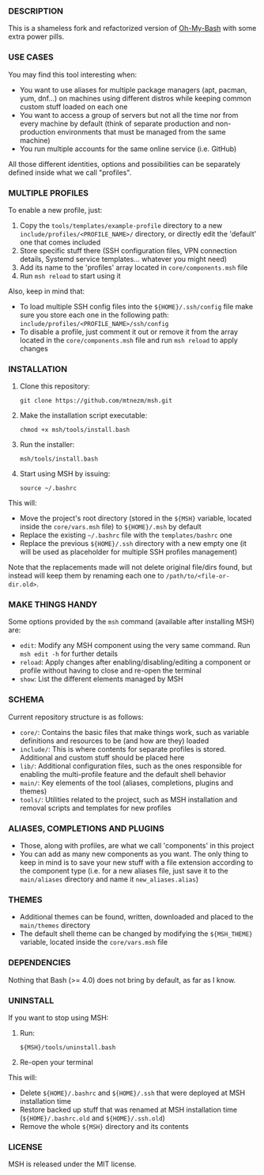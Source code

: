 ### **DESCRIPTION**

This is a shameless fork and refactorized version of [Oh-My-Bash](https://github.com/ohmybash/oh-my-bash) with some extra power pills.

### **USE CASES**

You may find this tool interesting when:

- You want to use aliases for multiple package managers (apt, pacman, yum, dnf...) on machines using different distros while keeping common custom stuff loaded on each one
- You want to access a group of servers but not all the time nor from every machine by default (think of separate production and non-production environments that must be managed from the same machine)
- You run multiple accounts for the same online service (i.e. GitHub)

All those different identities, options and possibilities can be separately defined inside what we call "profiles".

### **MULTIPLE PROFILES**

To enable a new profile, just:

1. Copy the `tools/templates/example-profile` directory to a new `include/profiles/<PROFILE_NAME>/` directory, or directly edit the 'default' one that comes included
2. Store specific stuff there (SSH configuration files, VPN connection details, Systemd service templates... whatever you might need)
3. Add its name to the 'profiles' array located in `core/components.msh` file
4. Run `msh reload` to start using it

Also, keep in mind that:

- To load multiple SSH config files into the `${HOME}/.ssh/config` file make sure you store each one in the following path: `include/profiles/<PROFILE_NAME>/ssh/config`
- To disable a profile, just comment it out or remove it from the array located in the `core/components.msh` file and run `msh reload` to apply changes

### **INSTALLATION**

1. Clone this repository:

   ```
   git clone https://github.com/mtnezm/msh.git
   ```

2. Make the installation script executable:

   ```
   chmod +x msh/tools/install.bash
   ```

3. Run the installer:

   ```
   msh/tools/install.bash
   ```

4. Start using MSH by issuing:

   ```
   source ~/.bashrc
   ```

This will:

- Move the project's root directory (stored in the `${MSH}` variable, located inside the `core/vars.msh` file) to `${HOME}/.msh` by default
- Replace the existing `~/.bashrc` file with the `templates/bashrc` one
- Replace the previous `${HOME}/.ssh` directory with a new empty one (it will be used as placeholder for multiple SSH profiles management)

Note that the replacements made will not delete original file/dirs found, but instead will keep them by renaming each one to `/path/to/<file-or-dir.old>`.

### **MAKE THINGS HANDY**

Some options provided by the `msh` command (available after installing MSH) are:

- `edit`: Modify any MSH component using the very same command. Run `msh edit -h` for further details
- `reload`: Apply changes after enabling/disabling/editing a component or profile without having to close and re-open the terminal
- `show`: List the different elements managed by MSH

### **SCHEMA**

Current repository structure is as follows:

- `core/`: Contains the basic files that make things work, such as variable definitions and resources to be (and how are they) loaded
- `include/`: This is where contents for separate profiles is stored. Additional and custom stuff should be placed here
- `lib/`: Additional configuration files, such as the ones responsible for enabling the multi-profile feature and the default shell behavior
- `main/`: Key elements of the tool (aliases, completions, plugins and themes)
- `tools/`: Utilities related to the project, such as MSH installation and removal scripts and templates for new profiles

### **ALIASES, COMPLETIONS AND PLUGINS**

- Those, along with profiles, are what we call 'components' in this project
- You can add as many new components as you want. The only thing to keep in mind is to save your new stuff with a file extension according to the component type (i.e. for a new aliases file, just save it to the `main/aliases` directory and name it `new_aliases.alias`)

### **THEMES**

- Additional themes can be found, written, downloaded and placed to the `main/themes` directory
- The default shell theme can be changed by modifying the `${MSH_THEME}` variable, located inside the `core/vars.msh` file

### **DEPENDENCIES**

Nothing that Bash (>= 4.0) does not bring by default, as far as I know.

### **UNINSTALL**

If you want to stop using MSH:

1. Run:

   ```
   ${MSH}/tools/uninstall.bash
   ```

2. Re-open your terminal

This will:

- Delete `${HOME}/.bashrc` and `${HOME}/.ssh` that were deployed at MSH installation time
- Restore backed up stuff that was renamed at MSH installation time (`${HOME}/.bashrc.old` and `${HOME}/.ssh.old`)
- Remove the whole `${MSH}` directory and its contents

### **LICENSE**

MSH is released under the MIT license.
